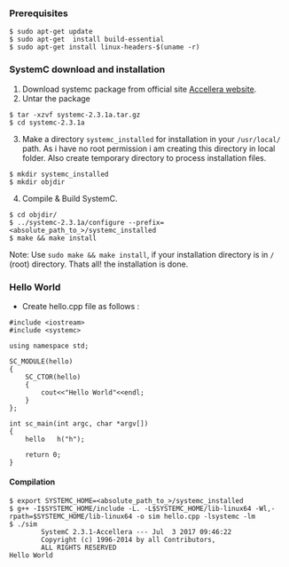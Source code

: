 ### Prerequisites

```
$ sudo apt-get update
$ sudo apt-get  install build-essential
$ sudo apt-get install linux-headers-$(uname -r)
```
### SystemC download and installation

1. Download systemc package from official site [Accellera website](http://www.accellera.org/downloads/standards/systemc).
2. Untar the package
```
$ tar -xzvf systemc-2.3.1a.tar.gz
$ cd systemc-2.3.1a
```
3. Make a directory `systemc_installed` for installation in your `/usr/local/` path. As i have no root permission i am creating this directory in local folder. Also create temporary directory to process installation files.
```
$ mkdir systemc_installed
$ mkdir objdir
```
4. Compile & Build SystemC.
```
$ cd objdir/
$ ../systemc-2.3.1a/configure --prefix=<absolute_path_to_>/systemc_installed
$ make && make install
```
Note: Use `sudo make && make install`, if your installation directory is in `/` (root) directory.
Thats all! the installation is done.

### Hello World
- Create hello.cpp file as follows : 
```
#include <iostream>
#include <systemc>

using namespace std;

SC_MODULE(hello)
{
	SC_CTOR(hello)
	{
		cout<<"Hello World"<<endl;
	}
};

int sc_main(int argc, char *argv[])
{
	hello 	h("h");

	return 0;
}
```
#### Compilation
```
$ export SYSTEMC_HOME=<absolute_path_to_>/systemc_installed
$ g++ -I$SYSTEMC_HOME/include -L. -L$SYSTEMC_HOME/lib-linux64 -Wl,-rpath=$SYSTEMC_HOME/lib-linux64 -o sim hello.cpp -lsystemc -lm
$ ./sim
        SystemC 2.3.1-Accellera --- Jul  3 2017 09:46:22
        Copyright (c) 1996-2014 by all Contributors,
        ALL RIGHTS RESERVED
Hello World
```

